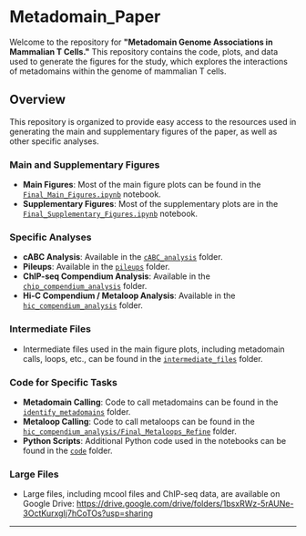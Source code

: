 # Metadomain_Paper

Welcome to the repository for **"Metadomain Genome Associations in Mammalian T Cells."** This repository contains the code, plots, and data used to generate the figures for the study, which explores the interactions of metadomains within the genome of mammalian T cells.

## Overview

This repository is organized to provide easy access to the resources used in generating the main and supplementary figures of the paper, as well as other specific analyses.

### Main and Supplementary Figures

- **Main Figures**: Most of the main figure plots can be found in the [`Final_Main_Figures.ipynb`](./Final_Main_Figures.ipynb) notebook.
- **Supplementary Figures**: Most of the supplementary plots are in the [`Final_Supplementary_Figures.ipynb`](./Final_Supplementary_Figures.ipynb) notebook.

### Specific Analyses

- **cABC Analysis**: Available in the [`cABC_analysis`](./cABC_analysis) folder.
- **Pileups**: Available in the [`pileups`](./pileups) folder.
- **ChIP-seq Compendium Analysis**: Available in the [`chip_compendium_analysis`](./chip_compendium_analysis) folder.
- **Hi-C Compendium / Metaloop Analysis**: Available in the [`hic_compendium_analysis`](./hic_compendium_analysis) folder.

### Intermediate Files

- Intermediate files used in the main figure plots, including metadomain calls, loops, etc., can be found in the [`intermediate_files`](./intermediate_files) folder.

### Code for Specific Tasks

- **Metadomain Calling**: Code to call metadomains can be found in the [`identify_metadomains`](./identify_metadomains) folder.
- **Metaloop Calling**: Code to call metaloops can be found in the [`hic_compendium_analysis/Final_Metaloops_Refine`](./hic_compendium_analysis/Final_Metaloops_Refine) folder.
- **Python Scripts**: Additional Python code used in the notebooks can be found in the [`code`](./code) folder.

### Large Files

- Large files, including mcool files and ChIP-seq data, are available on Google Drive: https://drive.google.com/drive/folders/1bsxRWz-5rAUNe-3OctKurxgIj7hCoTOs?usp=sharing


---
